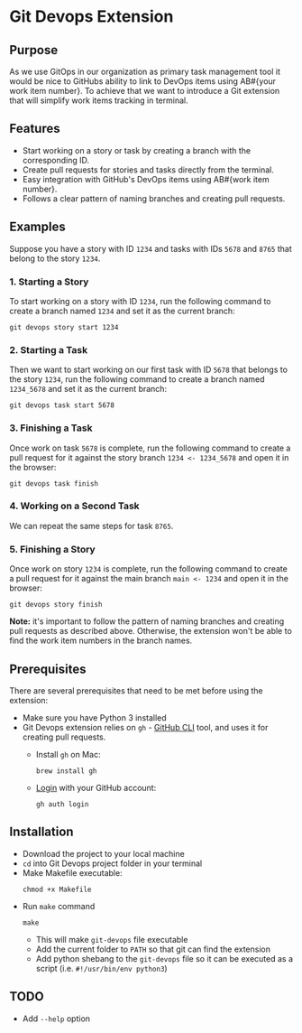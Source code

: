 # Git Devops Extension

## Purpose

As we use GitOps in our organization as primary task management tool it would be nice to GitHubs ability to link to DevOps items using AB#{your work item number}. To achieve that we want to introduce a Git extension that will simplify work items tracking in terminal.

## Features

- Start working on a story or task by creating a branch with the corresponding ID.
- Create pull requests for stories and tasks directly from the terminal.
- Easy integration with GitHub's DevOps items using AB#{work item number}.
- Follows a clear pattern of naming branches and creating pull requests.


## Examples

Suppose you have a story with ID `1234` and tasks with IDs `5678` and `8765` that belong to the story `1234`.

### 1. Starting a Story
To start working on a story with ID `1234`, run the following command to create a branch named `1234` and set it as the current branch:
```
git devops story start 1234
```


### 2. Starting a Task
Then we want to start working on our first task with ID `5678` that belongs to the story `1234`, run the following command to create a branch named `1234_5678` and set it as the current branch:
```
git devops task start 5678
```


### 3. Finishing a Task
Once work on task `5678` is complete, run the following command to create a pull request for it against the story branch `1234 <- 1234_5678` and open it in the browser:

```
git devops task finish
```

### 4. Working on a Second Task
We can repeat the same steps for task `8765`.

### 5. Finishing a Story
Once work on story `1234` is complete, run the following command to create a pull request for it against the main branch `main <- 1234` and open it in the browser:
```
git devops story finish
```


**Note:** it's important to follow the pattern of naming branches and creating pull requests as described above. Otherwise, the extension won't be able to find the work item numbers in the branch names.

## Prerequisites
There are several prerequisites that need to be met before using the extension:
- Make sure you have Python 3 installed
- Git Devops extension relies on `gh` - [GitHub CLI](https://cli.github.com/) tool, and uses it for creating pull requests.
  - Install `gh` on Mac:

      ```
      brew install gh
      ```
  - [Login](https://cli.github.com/manual/gh_auth_login) with your GitHub account:

      ```
      gh auth login
      ```


## Installation
- Download the project to your local machine
- `cd` into Git Devops project folder in your terminal
- Make Makefile executable:
  ```
  chmod +x Makefile
  ```
- Run `make` command
  ```
  make
  ```
  - This will make `git-devops` file executable
  - Add the current folder to `PATH` so that git can find the extension
  - Add python shebang to the `git-devops` file so it can be executed as a script (i.e. `#!/usr/bin/env python3`)


## TODO
- Add `--help` option





